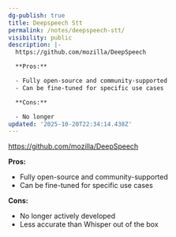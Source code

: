 ```yaml
---
dg-publish: true
title: Deepspeech Stt
permalink: /notes/deepspeech-stt/
visibility: public
description: |-
  https://github.com/mozilla/DeepSpeech

  **Pros:**

  - Fully open-source and community-supported
  - Can be fine-tuned for specific use cases

  **Cons:**

  - No longer
updated: '2025-10-20T22:34:14.438Z'
---
```

https://github.com/mozilla/DeepSpeech

**Pros:**

- Fully open-source and community-supported
- Can be fine-tuned for specific use cases

**Cons:**

- No longer actively developed
- Less accurate than Whisper out of the box
